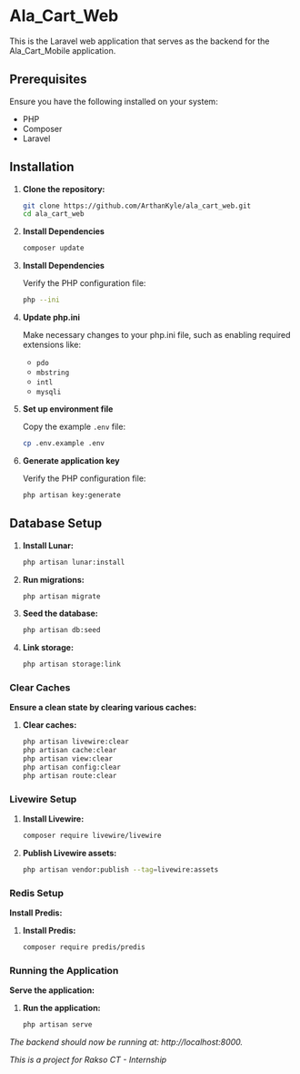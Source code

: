 # Ala_Cart_Web

This is the Laravel web application that serves as the backend for the Ala_Cart_Mobile application.

## Prerequisites

Ensure you have the following installed on your system:

-   PHP
-   Composer
-   Laravel

## Installation

1. **Clone the repository:**

    ```bash
    git clone https://github.com/ArthanKyle/ala_cart_web.git
    cd ala_cart_web
    ```

2. **Install Dependencies**

    ```bash
    composer update
    ```

3. **Install Dependencies**

    Verify the PHP configuration file:

    ```bash
    php --ini
    ```

4. **Update php.ini**

    Make necessary changes to your php.ini file, such as enabling required extensions like:

    - `pdo`
    - `mbstring`
    - `intl`
    - `mysqli`

5. **Set up environment file**

    Copy the example `.env` file:

    ```bash
    cp .env.example .env
    ```

6. **Generate application key**

    Verify the PHP configuration file:

    ```bash
    php artisan key:generate
    ```

## Database Setup

1. **Install Lunar:**

    ```bash
    php artisan lunar:install
    ```

2. **Run migrations:**

    ```bash
    php artisan migrate
    ```

3. **Seed the database:**

    ```bash
    php artisan db:seed
    ```

4. **Link storage:**

    ```bash
    php artisan storage:link
    ```

### Clear Caches

**Ensure a clean state by clearing various caches:**

1. **Clear caches:**

    ```bash
    php artisan livewire:clear
    php artisan cache:clear
    php artisan view:clear
    php artisan config:clear
    php artisan route:clear
    ```

### Livewire Setup

1. **Install Livewire:**

    ```bash
    composer require livewire/livewire
    ```

2. **Publish Livewire assets:**

    ```bash
    php artisan vendor:publish --tag=livewire:assets
    ```

### Redis Setup

**Install Predis:**

1. **Install Predis:**

    ```bash
    composer require predis/predis
    ```

### Running the Application

**Serve the application:**

1. **Run the application:**

    ```bash
    php artisan serve
    ```

_The backend should now be running at: http://localhost:8000._

_This is a project for Rakso CT - Internship_

